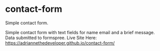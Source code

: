 # contact-form
Simple contact form.

Simple contact form with text fields for name email and a brief message.
Data submitted to formspree.
Live Site Here: https://adriannethedeveloper.github.io/contact-form/
